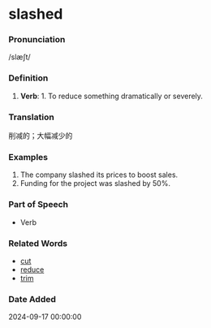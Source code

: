 # slashed
### Pronunciation
/slæʃt/
### Definition
1. **Verb**: 1. To reduce something dramatically or severely.
### Translation
削减的；大幅减少的
### Examples
1. The company slashed its prices to boost sales.
2. Funding for the project was slashed by 50%.
### Part of Speech
- Verb
### Related Words
- [cut](cut.md)
- [reduce](reduce.md)
- [trim](trim.md)
### Date Added
2024-09-17 00:00:00